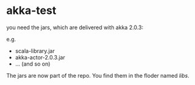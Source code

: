 akka-test
=========

you need the jars, which are delivered with akka 2.0.3:

e.g.
- scala-library.jar
- akka-actor-2.0.3.jar
- ... (and so on)

The jars are now part of the repo. You find them in the floder named *libs*.
